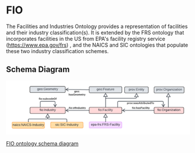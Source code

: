 # FIO

The Facilities and Industries Ontology provides a representation of facilities and their industry classification(s). It is extended by the FRS ontology that incorporates facilities in the US from EPA's facility registry service (https://www.epa.gov/frs) , and the NAICS and SIC ontologies that populate these two industry classification schemes. 

## Schema Diagram
![FIO schema diagram](./ontology/FIO.png)

[FIO ontology schema diagram](https://lucid.app/lucidchart/0b649dc4-e466-4d29-ae34-5c0f113f5a46/edit?viewport_loc=-1453%2C-27%2C2951%2C1455%2Cq4u-GszAWYkJ&invitationId=inv_0e3483a0-96fc-4faf-8c17-1a5bf73fd23b)

